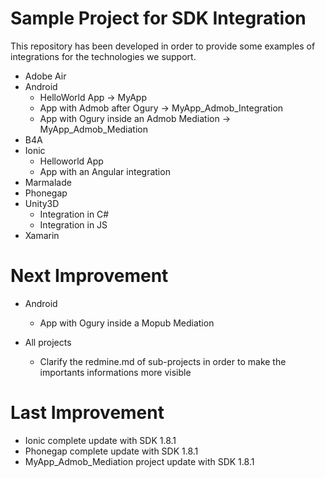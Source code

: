Sample Project for SDK Integration
======

This repository has been developed in order to provide some examples of integrations for the technologies we support.

- Adobe Air
- Android
	- HelloWorld App -> MyApp
	- App with Admob after Ogury -> MyApp_Admob_Integration
	- App with Ogury inside an Admob Mediation -> MyApp_Admob_Mediation
- B4A 
- Ionic
	- Helloworld App
	- App with an Angular integration
- Marmalade
- Phonegap
- Unity3D
	- Integration in C#
	- Integration in JS
- Xamarin

Next Improvement
======

- Android
	- App with Ogury inside a Mopub Mediation

- All projects
	- Clarify the redmine.md of sub-projects in order to make the importants informations more visible

Last Improvement
======

- Ionic complete update with SDK 1.8.1
- Phonegap complete update with SDK 1.8.1
- MyApp_Admob_Mediation project update with SDK 1.8.1

